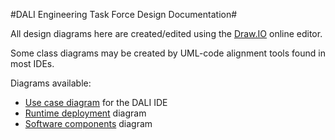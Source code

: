 #DALI Engineering Task Force Design Documentation#

All design diagrams here are created/edited using the [Draw.IO](http://draw.io) online editor.

Some class diagrams may be created by UML-code alignment tools found in most IDEs.

Diagrams available:

* [Use case diagram](svg/WebDALI_UseCase.svg) for the DALI IDE
* [Runtime deployment](svg/WebDALI_RunTime.svg) diagram
* [Software components](svg/WebDALI_SoftwareComponents.svg) diagram


